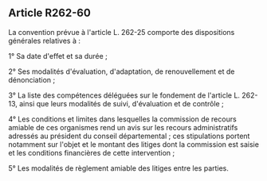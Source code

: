 ## Article R262-60

La convention prévue à l'article L. 262-25 comporte des dispositions générales relatives à :

1° Sa date d'effet et sa durée ;

2° Ses modalités d'évaluation, d'adaptation, de renouvellement et de dénonciation ;

3° La liste des compétences déléguées sur le fondement de l'article L. 262-13, ainsi que leurs modalités de
suivi, d'évaluation et de contrôle ;

4° Les conditions et limites dans lesquelles la commission de recours amiable de ces organismes rend un
avis sur les recours administratifs adressés au président du conseil départemental ; ces stipulations portent
notamment sur l'objet et le montant des litiges dont la commission est saisie et les conditions financières de
cette intervention ;

5° Les modalités de règlement amiable des litiges entre les parties.

